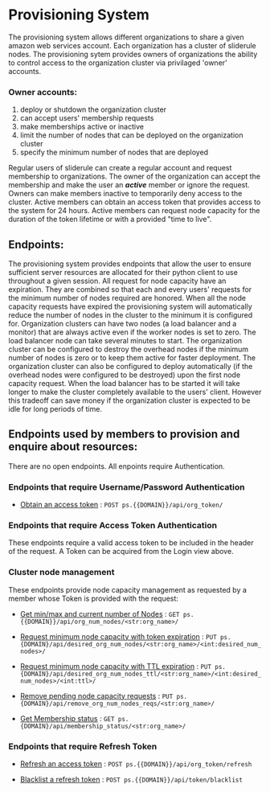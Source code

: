 # Provisioning System
The provisioning system allows different organizations to share a given amazon web services account. Each organization has a cluster of sliderule nodes. The provisioning sytem provides owners of organizations the ability to control access to the organization cluster via privilaged 'owner' accounts.

### Owner accounts:
1) deploy or shutdown the organization cluster 
2) can accept users' membership requests
3) make memberships active or inactive
4) limit the number of nodes that can be deployed on the organization cluster
5) specify the minimum number of nodes that are deployed


Regular users of sliderule can create a regular account and request membership to organizations. The owner of the organization can accept the membership and make the user an ***active*** member or ignore the request. Owners can make members inactive to temporarily deny access to the cluster. Active members can obtain an access token that provides access to the system for 24 hours. Active members can request node capacity for the duration of the token lifetime or with a provided "time to live". 

## Endpoints:

The provisioning system provides endpoints that allow the user to ensure sufficient server resources are allocated for their python client to use throughout a given session. All request for node capacity have an expiration. They are combined so that each and every users' requests for the minimum number of nodes required are honored. When all the node capacity requests have expired the provisioning system will automatically reduce the number of nodes in the cluster to the minimum it is configured for. Organization clusters can have two nodes (a load balancer and a monitor) that are always active even if the worker nodes is set to zero. The load balancer node can take several minutes to start. The organization cluster can be configured to destroy the overhead nodes if the minimum number of nodes is zero or to keep them active for faster deployment. The organization cluster can also be configured to deploy automatically (if the overhead nodes were configured to be destroyed) upon the first node capacity request. When the load balancer has to be started it will take longer to make the cluster completely available to the users' client. However this tradeoff can save money if the organization cluster is expected to be idle for long periods of time.

 

## Endpoints used by members to provision and enquire about resources:
There are no open endpoints. All enpoints require Authentication.

### Endpoints that require Username/Password Authentication

* [Obtain an access token](prov-sys/org_token.md) : `POST ps.{{DOMAIN}}/api/org_token/`

### Endpoints that require Access Token Authentication

These endpoints require a valid access token to be included in the header of the request. A Token can be acquired from the Login view above.

### Cluster node management

These endpoints provide node capacity management as requested by a member whose Token is provided with the request:

* [Get min/max and current number of Nodes](prov-sys/org_nn.md) : `GET ps.{{DOMAIN}}/api/org_num_nodes/<str:org_name>/`

* [Request minimum node capacity with token expiration](prov-sys/desired_onn.md) : `PUT ps.{DOMAIN}/api/desired_org_num_nodes/<str:org_name>/<int:desired_num_nodes>/`

* [Request minimum node capacity with TTL expiration](prov-sys/desired_onnttl.md) : `PUT ps.{DOMAIN}/api/desired_org_num_nodes_ttl/<str:org_name>/<int:desired_num_nodes>/<int:ttl>/`

* [Remove pending node capacity requests](prov-sys/remove_donn.md) : `PUT ps.{DOMAIN}/api/remove_org_num_nodes_reqs/<str:org_name>/`

* [Get Membership status](prov-sys/membership.md) : `GET ps.{DOMAIN}/api/membership_status/<str:org_name>/`

### Endpoints that require Refresh Token

* [Refresh an access token](prov-sys/refresh_token.md) : `POST ps.{{DOMAIN}}/api/org_token/refresh`

* [Blacklist a refresh token](prov-sys/blacklist_refresh_token.md) : `POST ps.{{DOMAIN}}/api/token/blacklist`


